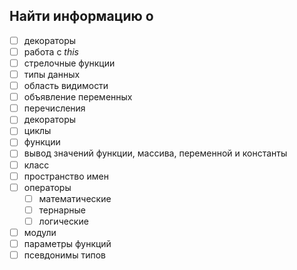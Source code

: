 ## Найти информацию о

- [ ] декораторы
- [ ] работа с *this*
- [ ] стрелочные функции
- [ ] типы данных
- [ ] область видимости
- [ ] объявление переменных
- [ ] перечисления
- [ ] декораторы
- [ ] циклы
- [ ] функции
- [ ] вывод значений функции, массива, переменной и константы
- [ ] класс
- [ ] пространство имен
- [ ] операторы
  - [ ] математические
  - [ ] тернарные
  - [ ] логические
- [ ] модули
- [ ] параметры функций
- [ ] псевдонимы типов